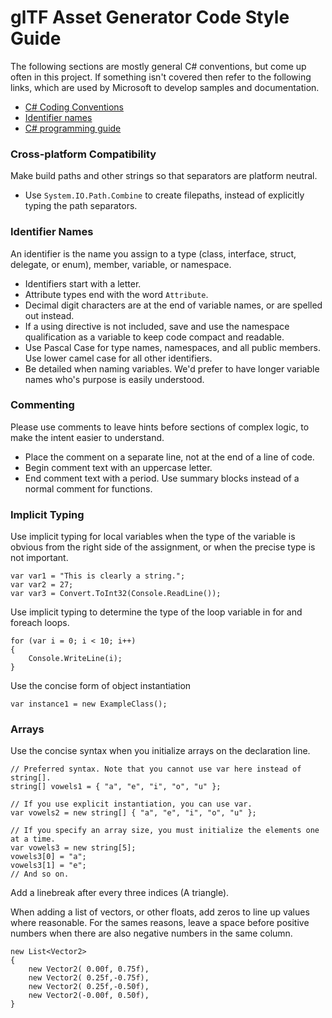 # glTF Asset Generator Code Style Guide

The following sections are mostly general C# conventions, but come up often in this project. If something isn't covered then refer to the following links, which are used by Microsoft to develop samples and documentation.
+ [C# Coding Conventions](https://docs.microsoft.com/en-us/dotnet/csharp/programming-guide/inside-a-program/coding-conventions)
+ [Identifier names](https://docs.microsoft.com/en-us/dotnet/csharp/programming-guide/inside-a-program/identifier-names)
+ [C# programming guide](https://docs.microsoft.com/en-us/dotnet/csharp/programming-guide/index)

### Cross-platform Compatibility
Make build paths and other strings so that separators are platform neutral.
+ Use `System.IO.Path.Combine` to create filepaths, instead of explicitly typing the path separators.

### Identifier Names
An identifier is the name you assign to a type (class, interface, struct, delegate, or enum), member, variable, or namespace.
+ Identifiers start with a letter.
+ Attribute types end with the word `Attribute`.
+ Decimal digit characters are at the end of variable names, or are spelled out instead.
+ If a using directive is not included, save and use the namespace qualification as a variable to keep code compact and readable.
+ Use Pascal Case for type names, namespaces, and all public members. Use lower camel case for all other identifiers.
+ Be detailed when naming variables. We'd prefer to have longer variable names who's purpose is easily understood.

### Commenting
Please use comments to leave hints before sections of complex logic, to make the intent easier to understand.
+ Place the comment on a separate line, not at the end of a line of code.
+ Begin comment text with an uppercase letter.
+ End comment text with a period.
Use summary blocks instead of a normal comment for functions.

### Implicit Typing
Use implicit typing for local variables when the type of the variable is obvious from the right side of the assignment, or when the precise type is not important.
```
var var1 = "This is clearly a string.";
var var2 = 27;
var var3 = Convert.ToInt32(Console.ReadLine());
```
Use implicit typing to determine the type of the loop variable in for and foreach loops.
```
for (var i = 0; i < 10; i++)
{
    Console.WriteLine(i);
}
```
Use the concise form of object instantiation
```
var instance1 = new ExampleClass();
```

### Arrays
Use the concise syntax when you initialize arrays on the declaration line.
```
// Preferred syntax. Note that you cannot use var here instead of string[].
string[] vowels1 = { "a", "e", "i", "o", "u" };

// If you use explicit instantiation, you can use var.
var vowels2 = new string[] { "a", "e", "i", "o", "u" };

// If you specify an array size, you must initialize the elements one at a time.
var vowels3 = new string[5];
vowels3[0] = "a";
vowels3[1] = "e";
// And so on.
```

Add a linebreak after every three indices (A triangle).

When adding a list of vectors, or other floats, add zeros to line up values where reasonable. 
For the sames reasons, leave a space before positive numbers when there are also negative numbers in the same column.
```
new List<Vector2>
{
    new Vector2( 0.00f, 0.75f),
    new Vector2( 0.25f,-0.75f),
    new Vector2( 0.25f,-0.50f),
    new Vector2(-0.00f, 0.50f),
}
```
